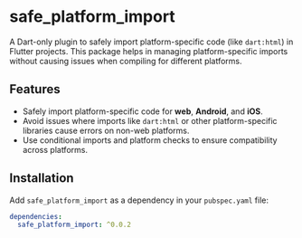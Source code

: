# safe_platform_import

A Dart-only plugin to safely import platform-specific code (like `dart:html`) in Flutter projects. This package helps in managing platform-specific imports without causing issues when compiling for different platforms.

## Features

- Safely import platform-specific code for **web**, **Android**, and **iOS**.
- Avoid issues where imports like `dart:html` or other platform-specific libraries cause errors on non-web platforms.
- Use conditional imports and platform checks to ensure compatibility across platforms.

## Installation

Add `safe_platform_import` as a dependency in your `pubspec.yaml` file:

```yaml
dependencies:
  safe_platform_import: ^0.0.2
